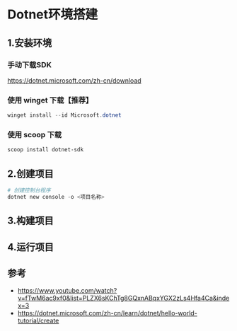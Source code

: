 

# Dotnet环境搭建



## 1.安装环境

### 手动下载SDK

https://dotnet.microsoft.com/zh-cn/download


### 使用 winget 下载【推荐】

```powershell
winget install --id Microsoft.dotnet
```

### 使用 scoop 下载

```powershell
scoop install dotnet-sdk
```

## 2.创建项目

```powershell
# 创建控制台程序
dotnet new console -o <项目名称>
```

## 3.构建项目


## 4.运行项目




## 参考

+ https://www.youtube.com/watch?v=fTwM6ac9xf0&list=PLZX6sKChTg8GQxnABqxYGX2zLs4Hfa4Ca&index=3
+ https://dotnet.microsoft.com/zh-cn/learn/dotnet/hello-world-tutorial/create
